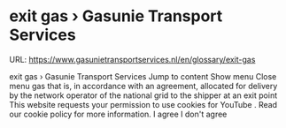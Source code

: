 # exit gas › Gasunie Transport Services

URL: https://www.gasunietransportservices.nl/en/glossary/exit-gas

exit gas › Gasunie Transport Services
Jump to content
Show menu
Close menu
gas
that is, in accordance with an agreement, allocated for delivery by the
network operator
of the
national grid
to the
shipper
at an
exit point
This website requests your permission to use cookies for
YouTube
. Read our
cookie policy
for more information.
I agree
I don't agree